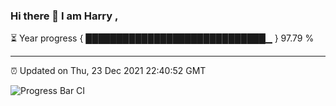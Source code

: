 ### Hi there 👋 I am Harry , 

⏳ Year progress { █████████████████████████████▁ } 97.79 %

---

⏰ Updated on Thu, 23 Dec 2021 22:40:52 GMT

![Progress Bar CI](https://github.com/duykhang68/duykhang68/workflows/Progress%20Bar%20CI/badge.svg)
